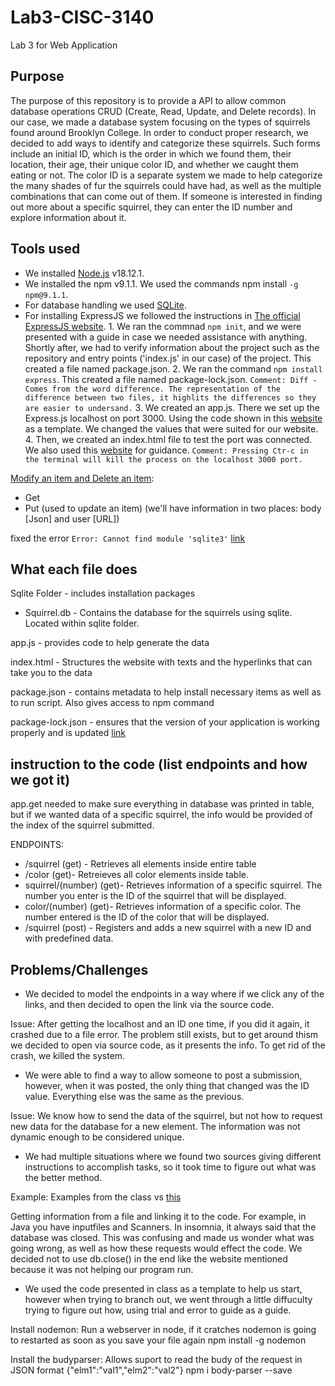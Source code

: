 # Lab3-CISC-3140

Lab 3 for Web Application

## Purpose

The purpose of this repository is to provide a API to allow common database operations CRUD (Create, Read, Update, and Delete records). In our case, we made a database system focusing on the types of squirrels found around Brooklyn College. In order to conduct proper research, we decided to add ways to identify and categorize these squirrels. Such forms include an initial ID, which is the order in which we found them, their location, their age, their unique color ID, and whether we caught them eating or not. The color ID is a separate system we made to help categorize the many shades of fur the squirrels could have had, as well as the multiple combinations that can come out of them. If someone is interested in finding out more about a specific squirrel, they can enter the ID number and explore information about it.

## Tools used

- We installed [Node.js](https://nodejs.org/en/) v18.12.1.
- We installed the npm v9.1.1. We used the commands npm install `-g npm@9.1.1`.
- For database handling we used [SQLite](https://www.sqlite.org/index.html).
- For installing ExpressJS we followed the instructions in [The official ExpressJS website](https://expressjs.com/en/starter/installing.html). 1. We ran the commnad `npm init`, and we were presented with a guide in case we needed assistance with anything. Shortly after, we had to verify information about the project such as the repository and entry points ('index.js' in our case) of the project. This created a file named package.json. 2. We ran the command `npm install express`. This created a file named package-lock.json.
  `Comment: Diff - Comes from the word difference. The representation of the difference between two files, it highlits the differences so they are easier to undersand.` 3. We created an app.js. There we set up the Express.js localhost on port 3000. Using the code shown in this [website](https://javascript.plainenglish.io/deploying-a-localhost-server-with-node-js-and-express-js-58775f098407) as a template. We changed the values that were suited for our website. 4. Then, we created an index.html file to test the port was connected. We also used this [website](https://expressjs.com/en/starter/hello-world.html) for guidance.
  `Comment: Pressing Ctr-c in the terminal will kill the process on the localhost 3000 port.`

[Modify an item and Delete an item](https://www.youtube.com/watch?v=cqapa6mI3jE):

- Get
- Put (used to update an item) (we'll have information in two places: body [Json] and user [URL])

fixed the error `Error: Cannot find module 'sqlite3'` [link](https://www.sqlitetutorial.net/sqlite-nodejs/connect/)

## What each file does

Sqlite Folder - includes installation packages

- Squirrel.db - Contains the database for the squirrels using sqlite. Located within sqlite folder.

app.js - provides code to help generate the data

index.html - Structures the website with texts and the hyperlinks that can take you to the data

package.json - contains metadata to help install necessary items as well as to run script. Also gives access to npm command

package-lock.json - ensures that the version of your application is working properly and is updated [link](https://www.geeksforgeeks.org/difference-between-package-json-and-package-lock-json-files/#:~:text=package.-,lock.,and%20save%20it%20in%20package.)

## instruction to the code (list endpoints and how we got it)

app.get needed to make sure everything in database was printed in table, but if we wanted data of a specific squirrel, the info would be provided of the index of the squirrel submitted.

ENDPOINTS:

- /squirrel (get) - Retrieves all elements inside entire table
- /color (get)- Retreieves all color elements inside table.
- squirrel/(number) (get)- Retrieves information of a specific squirrel. The number you enter is the ID of the squirrel that will be displayed.
- color/(number) (get)- Retrieves information of a specific color. The number entered is the ID of the color that will be displayed.
- /squirrel (post) - Registers and adds a new squirrel with a new ID and with predefined data.

## Problems/Challenges

- We decided to model the endpoints in a way where if we click any of the links, and then decided to open the link via the source code.

Issue: After getting the localhost and an ID one time, if you did it again, it crashed due to a file error. The problem still exists, but to get around thism we decided to open via source code, as it presents the info. To get rid of the crash, we killed the system.

- We were able to find a way to allow someone to post a submission, however, when it was posted, the only thing that changed was the ID value. Everything else was the same as the previous.

Issue: We know how to send the data of the squirrel, but not how to request new data for the database for a new element. The information was not dynamic enough to be considered unique.

- We had multiple situations where we found two sources giving different instructions to accomplish tasks, so it took time to figure out what was the better method.

Example: Examples from the class vs [this](https://www.sqlitetutorial.net/sqlite-nodejs/insert/)

Getting information from a file and linking it to the code. For example, in Java you have inputfiles and Scanners. In insomnia, it always said that the database was closed. This was confusing and made us wonder what was going wrong, as well as how these requests would effect the code. We decided not to use db.close() in the end like the website mentioned because it was not helping our program run.

- We used the code presented in class as a template to help us start, however when trying to branch out, we went through a little diffuculty trying to figure out how, using trial and error to guide as a guide.

Install nodemon: Run a webserver in node, if it cratches nodemon is going to restarted as soon as you save your file again
npm install -g nodemon

Install the budyparser: Allows suport to read the budy of the request in JSON format {"elm1":"val1","elm2":"val2"}
npm i body-parser --save
